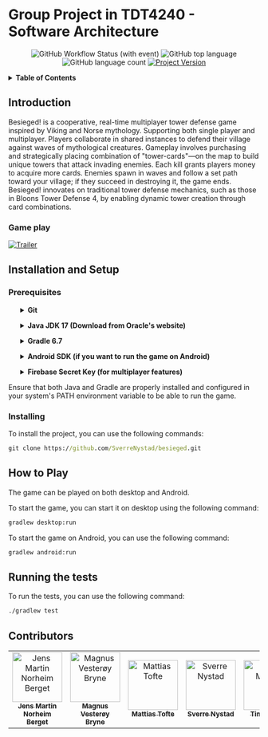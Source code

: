 # Group Project in TDT4240 - Software Architecture
<div align="center">

![GitHub Workflow Status (with event)](https://img.shields.io/github/actions/workflow/status/SverreNystad/progark/ci.yml)
![GitHub top language](https://img.shields.io/github/languages/top/SverreNystad/progark)
![GitHub language count](https://img.shields.io/github/languages/count/SverreNystad/progark)
[![Project Version](https://img.shields.io/badge/version-0.0.1-blue)](https://img.shields.io/badge/version-0.0.1-blue)


</div>

<details>
    <summary><strong> Table of Contents </strong></summary>

- [Group Project in TDT4240 - Software Architecture](#group-project-in-tdt4240---software-architecture)
  - [Introduction](#introduction)
    - [Game play](#game-play)
  - [Installation and Setup](#installation-and-setup)
    - [Prerequisites](#prerequisites)
    - [Installing](#installing)
  - [How to Play](#how-to-play)
  - [Running the tests](#running-the-tests)
  - [Contributors](#contributors)

</details>

## Introduction
Besieged! is a cooperative, real-time multiplayer tower defense game inspired by Viking and Norse mythology. Supporting both single player and multiplayer. Players collaborate in shared instances to defend their village against waves of mythological creatures. Gameplay involves purchasing and strategically placing combination of "tower-cards"—on the map to build unique towers that attack invading enemies. Each kill grants players money to acquire more cards. Enemies spawn in waves and follow a set path toward your village; if they succeed in destroying it, the game ends. Besieged! innovates on traditional tower defense mechanics, such as those in Bloons Tower Defense 4, by enabling dynamic tower creation through card combinations.

### Game play


[![Trailer](https://img.youtube.com/vi/hZOwTa846p4/0.jpg)](https://www.youtube.com/watch?v=hZOwTa846p4)

## Installation and Setup


### Prerequisites
<ul>
<details> <summary><b> Git </b> </summary>
  Git is a distributed version control system that is used to manage the source code of this project. It is essential for cloning the project from GitHub and collaborating with other developers.

  * Git - Version Control System
    * Download and install Git from the official [Git website](https://git-scm.com/downloads).
    * After installation, verify the installation by running ```git --version``` in your command line or terminal.
</details>
</ul>

<ul>
  <details> <summary><b> Java JDK 17 (Download from Oracle's website) </b></summary>
  This project requires Java JDK to be installed. The project is tested with JDK 17.

  * Java JDK 17 - Java Development Kit is essential for compiling and running Java applications.
    * Download and install it from [Oracle's Java JDK Download Page](https://www.oracle.com/java/technologies/downloads/#java17) or adopt an open-source JDK like AdoptOpenJDK.
    * After installation, verify the installation by running ```java -version``` and ```javac -version``` in your command line or terminal.
  </details>
</ul>
<ul>
  <details> 
  <summary><b> Gradle 6.7 </b></summary>
  Gradle is used as the build tool for this project. It automates the process of building, testing, and deploying the application.

  * Gradle 6.7 - Gradle brings advanced build toolkit to manage dependencies and other aspects of the build process.
    * You can download Gradle from the [Gradle Download Page](https://gradle.org/install/).
    * Alternatively, if you are using a Gradle Wrapper script (gradlew or gradlew.bat), you do not need to manually install Gradle, as the wrapper script will handle the installation for you.
    * To confirm that Gradle is properly installed, run ```gradlew -v``` in your command line or terminal which will display the installed Gradle version.
  </details>
</ul>

<ul>
  <details> 
    <summary><b>Android SDK (if you want to run the game on Android)</b></summary>
    When testing the Android app one can run it either by connecting your Android phone via USB to your computer, or you could use an Android emulator (virtual device). To do this, you need to have the Android SDK installed.
    details> 
    <summary><b> Android SDK (if you want to run the game on Android) </b></summary>
    To set up the Android SDK for running the game on an emulator, you need to create a file called `local.properties` in the root of the project and add the path to your SDK with the following line:
    
    echo sdk.dir=YOUR/ANDROID/SDK/PATH > local.properties

  </details> 
</ul>
<ul>
  <details>
    <summary><b>Firebase Secret Key (for multiplayer features)</b></summary>
    To enable multiplayer features in the game, you need to obtain a Firebase secret key. This key is necessary to authenticate and manage the game's online interactions securely.
    <ul> 
     Obtain your Firebase secret key from the Firebase console.
    </ul>
    <ul>
      Put the key into the asset` folder with the name 
      ``FirebaseSecretKey.json``
    </ul>
  </details>
</ul>

Ensure that both Java and Gradle are properly installed and configured in your system's PATH environment variable to be able to run the game. 

### Installing
To install the project, you can use the following commands:
```cmd
git clone https://github.com/SverreNystad/besieged.git
```


## How to Play
The game can be played on both desktop and Android.

To start the game, you can start it on desktop using the following command:
```cmd
gradlew desktop:run
```

To start the game on Android, you can use the following command:
```cmd
gradlew android:run
```

## Running the tests
To run the tests, you can use the following command:
```cmd
./gradlew test
```

## Contributors
<table>
  <tr>
    <td align="center">
        <a href="https://github.com/Jensern1">
            <img src="https://github.com/Jensern1.png?size=100" width="100px;" alt="Jens Martin Norheim Berget"/><br />
            <sub><b>Jens Martin Norheim Berget</b></sub>
        </a>
    </td>
    <td align="center">
      <a href="https://github.com/mvbryne">
            <img src="https://github.com/mvbryne.png?size=100" width="100px;" alt="Magnus Vesterøy Bryne"/><br />
            <sub><b>Magnus Vesterøy Bryne</b></sub>
        </a>
    </td>
    <td align="center">
        <a href="https://github.com/mattiastofte">
            <img src="https://github.com/mattiastofte.png?size=100" width="100px;" alt="Mattias Tofte"/><br />
            <sub><b>Mattias Tofte</b></sub>
        </a>
    </td>
    <td align="center">
        <a href="https://github.com/SverreNystad">
            <img src="https://github.com/SverreNystad.png?size=100" width="100px;"
            alt="Sverre Nystad"/><br />
            <sub><b>Sverre Nystad</b></sub>
        </a>
    </td>
    <td align="center">
        <a href="https://github.com/Artewald">
            <img src="https://github.com/Artewald.png?size=100" width="100px;" alt="Tim Matras"/><br />
            <sub><b>Tim Matras</b></sub>
        </a>
    </td>
    <td align="center">
        <a href="https://github.com/tobiasfremming">
            <img src="https://github.com/tobiasfremming.png?size=100" width="100px;"/><br />
            <sub><b>Tobias Fremming</b></sub>
        </a>
    </td>
  </tr>
</table>
